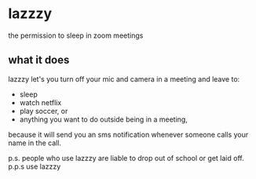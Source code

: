 # lazzzy
the permission to sleep in zoom meetings

## what it does
lazzzy let's you turn off your mic and camera in a meeting and leave to:
- sleep
- watch netflix
- play soccer, or
- anything you want to do outside being in a meeting,

because it will send you an sms notification whenever someone calls your name in the call. 

p.s. people who use lazzzy are liable to drop out of school or get laid off.
p.p.s use lazzzy
